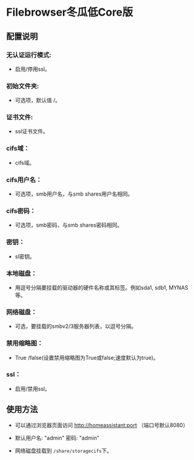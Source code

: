 # Filebrowser冬瓜低Core版

## 配置说明

### 无认证运行模式:

- 启用/停用ssl。

### 初始文件夹:

- 可选项，默认值 /。

### 证书文件:

- ssl证书文件。

### cifs域：

- cifs域。

### cifs用户名：

- 可选项，smb用户名，与smb shares用户名相同。

### cifs密码：

- 可选项，smb密码，与smb shares密码相同。

### 密钥：

- sl密钥。

### 本地磁盘：

- 用逗号分隔要挂载的驱动器的硬件名称或其标签。例如sda1, sdb1, MYNAS等。

### 网络磁盘：

- 可选，要挂载的smbv2/3服务器列表，以逗号分隔。

### 禁用缩略图：

- True /false(设置禁用缩略图为True或false;速度默认为true)。

### ssl：

- 启用/禁用ssl。

## 使用方法

- 可以通过浏览器页面访问 <http://homeassistant:port> （端口号默认8080）

- 默认用户名: "admin" 密码: "admin"

- 网络磁盘挂载到 `/share/storagecifs`下。